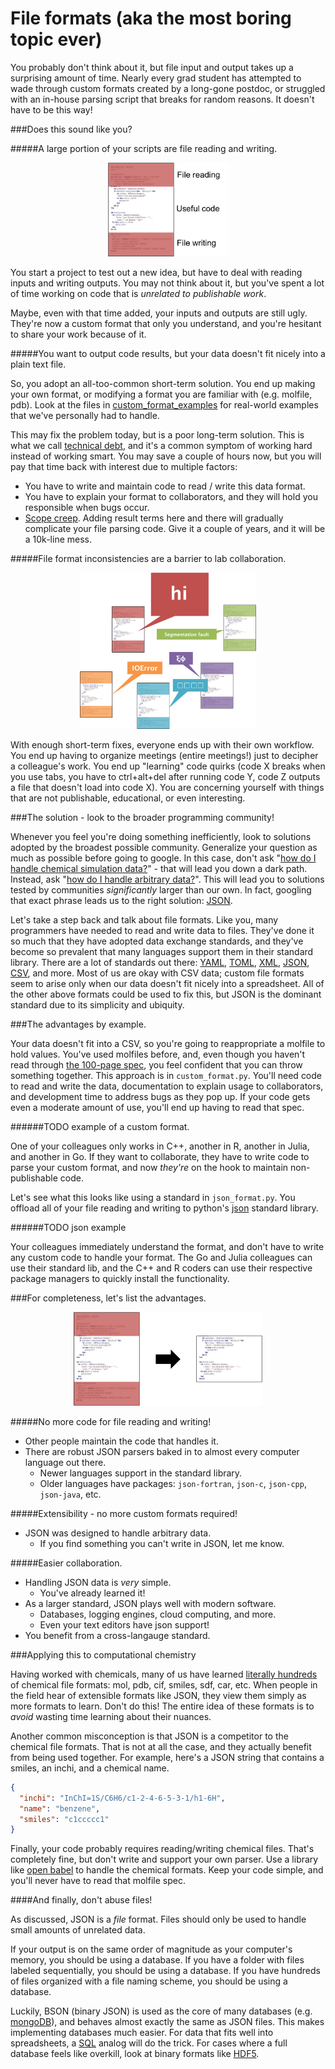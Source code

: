 File formats (aka the most boring topic ever)
=============================================

You probably don't think about it, but file input and output takes up a surprising amount of time. Nearly every grad student has attempted to wade through custom formats created by a long-gone postdoc, or struggled with an in-house parsing script that breaks for random reasons. It doesn't have to be this way!

###Does this sound like you?

#####A large portion of your scripts are file reading and writing.

<p align="center">
  <img src="img/one_file.png" height="150"/>
</p>

You start a project to test out a new idea, but have to deal with reading inputs and writing outputs. You may not think about it, but you've spent a lot of time working on code that is *unrelated to publishable work*.

Maybe, even with that time added, your inputs and outputs are still ugly. They're now a custom format that only you understand, and you're hesitant to share your work because of it.

#####You want to output code results, but your data doesn't fit nicely into a plain text file.

So, you adopt an all-too-common short-term solution. You end up making your own format, or modifying a format you are familiar with (e.g. molfile, pdb). Look at the files in [custom_format_examples](custom_format_examples) for real-world examples that we've personally had to handle.

This may fix the problem today, but is a poor long-term solution. This is what we call [technical debt](http://en.wikipedia.org/wiki/Technical_debt), and it's a common symptom of working hard instead of working smart. You may save a couple of hours now, but you will pay that time back with interest due to multiple factors:

 * You have to write and maintain code to read / write this data format.
 * You have to explain your format to collaborators, and they will hold you responsible when bugs occur.
 * [Scope creep](http://en.wikipedia.org/wiki/Scope_creep). Adding result terms here and there will gradually complicate your file parsing code. Give it a couple of years, and it will be a 10k-line mess.

#####File format inconsistencies are a barrier to lab collaboration.

<p align="center">
  <img src="img/team_communication.png" height="250"/>
</p>

With enough short-term fixes, everyone ends up with their own workflow. You end up having to organize meetings (entire meetings!) just to decipher a colleague's work. You end up "learning" code quirks (code X breaks when you use tabs, you have to ctrl+alt+del after running code Y, code Z outputs a file that doesn't load into code X). You are concerning yourself with things that are not publishable, educational, or even interesting.

###The solution - look to the broader programming community!

Whenever you feel you're doing something inefficiently, look to solutions adopted by the broadest possible community. Generalize your question as much as possible before going to google. In this case, don't ask "[how do I handle chemical simulation data?](https://www.google.com/webhp?sourceid=chrome-instant&ion=1&espv=2&ie=UTF-8#safe=off&q=how+do+I+handle+chemical+simulation+data%3F)" - that will lead you down a dark path. Instead, ask "[how do I handle arbitrary data?](https://www.google.com/webhp?sourceid=chrome-instant&ion=1&espv=2&ie=UTF-8#q=how%20do%20i%20handle%20arbitrary%20data)". This will lead you to solutions tested by communities *significantly* larger than our own. In fact, googling that exact phrase leads us to the right solution: [JSON](http://www.copterlabs.com/blog/json-what-it-is-how-it-works-how-to-use-it/).

Let's take a step back and talk about file formats. Like you, many programmers have needed to read and write data to files. They've done it so much that they have adopted data exchange standards, and they've become so prevalent that many languages support them in their standard library. There are a lot of standards out there: [YAML](http://symfony.com/doc/current/components/yaml/yaml_format.html), [TOML](https://github.com/toml-lang/toml), [XML](http://www.w3schools.com/xml/), [JSON](http://www.w3schools.com/json/), [CSV](http://en.wikipedia.org/wiki/Comma-separated_values), and more. Most of us are okay with CSV data; custom file formats seem to arise only when our data doesn't fit nicely into a spreadsheet. All of the other above formats could be used to fix this, but JSON is the dominant standard due to its simplicity and ubiquity.

###The advantages by example.

Your data doesn't fit into a CSV, so you're going to reappropriate a molfile to hold values. You've used molfiles before, and, even though you haven't read through [the 100-page spec](http://c4.cabrillo.edu/404/ctfile.pdf), you feel confident that you can throw something together. This approach is in `custom_format.py`. You'll need code to read and write the data, documentation to explain usage to collaborators, and development time to address bugs as they pop up. If your code gets even a moderate amount of use, you'll end up having to read that spec.

######TODO example of a custom format.

One of your colleagues only works in C++, another in R, another in Julia, and another in Go. If they want to collaborate, they have to write code to parse your custom format, and now *they're* on the hook to maintain non-publishable code.

Let's see what this looks like using a standard in `json_format.py`. You offload all of your file reading and writing to python's [json](https://docs.python.org/3/library/json.html) standard library.

######TODO json example

Your colleagues immediately understand the format, and don't have to write any custom code to handle your format. The Go and Julia colleagues can use their standard lib, and the C++ and R coders can use their respective package managers to quickly install the functionality.

###For completeness, let's list the advantages.

<p align="center">
  <img src="img/no_file_io.png" height="150"/>
</p>

#####No more code for file reading and writing!

 * Other people maintain the code that handles it.
 * There are robust JSON parsers baked in to almost every computer language out there.
   * Newer languages support in the standard library.
   * Older languages have packages: `json-fortran`, `json-c`, `json-cpp`, `json-java`, etc.

#####Extensibility - no more custom formats required!

 * JSON was designed to handle arbitrary data.
   * If you find something you can't write in JSON, let me know.

#####Easier collaboration.

 * Handling JSON data is *very* simple.
   * You've already learned it!
 * As a larger standard, JSON plays well with modern software.
   * Databases, logging engines, cloud computing, and more.
   * Even your text editors have json support!
 * You benefit from a cross-langauge standard.

###Applying this to computational chemistry

Having worked with chemicals, many of us have learned [literally hundreds](http://openbabel.org/docs/dev/FileFormats/Overview.html) of chemical file formats: mol, pdb, cif, smiles, sdf, car, etc. When people in the field hear of extensible formats like JSON, they view them simply as more formats to learn. Don't do this! The entire idea of these formats is to *avoid* wasting time learning about their nuances.

Another common misconception is that JSON is a competitor to the chemical file formats. That is not at all the case, and they actually benefit from being used together. For example, here's a JSON string that contains a smiles, an inchi, and a chemical name.

```json
{
  "inchi": "InChI=1S/C6H6/c1-2-4-6-5-3-1/h1-6H",
  "name": "benzene",
  "smiles": "c1ccccc1"
}
```

Finally, your code probably requires reading/writing chemical files. That's completely fine, but don't write and support your own parser. Use a library like [open babel](http://openbabel.org/wiki/Main_Page) to handle the chemical formats. Keep your code simple, and you'll never have to read that molfile spec.

####And finally, don't abuse files!

As discussed, JSON is a *file* format. Files should only be used to handle small amounts of unrelated data.

If your output is on the same order of magnitude as your computer's memory, you should be using a database. If you have a folder with files labeled sequentially, you should be using a database. If you have hundreds of files organized with a file naming scheme, you should be using a database.

Luckily, BSON (binary JSON) is used as the core of many databases (e.g. [mongoDB](http://www.mongodb.com/what-is-mongodb)), and behaves almost exactly the same as JSON files. This makes implementing databases much easier. For data that fits well into spreadsheets, a [SQL](http://en.wikipedia.org/wiki/SQL) analog will do the trick. For cases where a full database feels like overkill, look at binary formats like [HDF5](http://www.hdfgroup.org/HDF5/).
